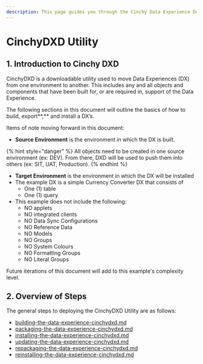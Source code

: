 ```yaml
---
description: This page guides you through the Cinchy Data Experience Deployment Utility.
---
```


# CinchyDXD Utility

## **1. Introduction to Cinchy DXD**

CinchyDXD is a downloadable utility used to move Data Experiences (DX) from one environment to another. This includes any and all objects and components that have been built for, or are required in, support of the Data Experience.

The following sections in this document will outline the basics of how to build, export**,** and install a DX’s.

Items of note moving forward in this document:

* **Source Environment** is the environment in which the DX is built.

{% hint style="danger" %}
All objects need to be created in one source environment (ex: DEV). From there, DXD will be used to push them into others (ex: SIT, UAT, Production).
{% endhint %}

* **Target Environment** is the environment in which the DX will be installed
* The example DX is a simple Currency Converter DX that consists of&#x20;
  * One (1) table
  * One (1) query
* This example does not include the following:
  * NO applets
  * NO integrated clients
  * NO Data Sync Configurations
  * NO Reference Data
  * NO Models
  * NO Groups
  * NO System Colours
  * NO Formatting Groups
  * NO Literal Groups

Future iterations of this document will add to this example's complexity level.

## 2. Overview of Steps

The general steps to deploying the CinchyDXD Utility are as follows:

* [building-the-data-experience-cinchydxd.md](building-the-data-experience-cinchydxd.md "mention")
* [packaging-the-data-experience-cinchydxd.md](packaging-the-data-experience-cinchydxd.md "mention")
* [installing-the-data-experience-cinchydxd.md](installing-the-data-experience-cinchydxd.md "mention")
* [updating-the-data-experience-cinchydxd.md](updating-the-data-experience-cinchydxd.md "mention")
* [repackaging-the-data-experience-cinchydxd.md](repackaging-the-data-experience-cinchydxd.md "mention")
* [reinstalling-the-data-experience-cinchydxd.md](reinstalling-the-data-experience-cinchydxd.md "mention")
